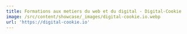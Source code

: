 ```yaml
---
title: Formations aux metiers du web et du digital - Digital-Cookie
image: /src/content/showcase/_images/digital-cookie.io.webp
url: 'https://digital-cookie.io'
---
```


